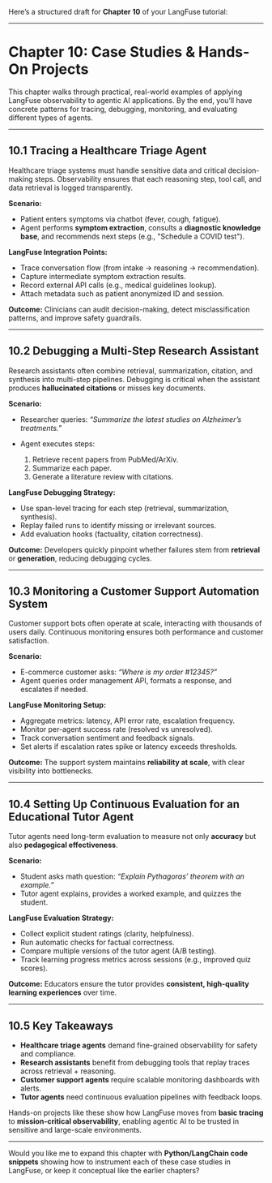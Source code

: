 Here’s a structured draft for **Chapter 10** of your LangFuse tutorial:

---

# Chapter 10: Case Studies & Hands-On Projects

This chapter walks through practical, real-world examples of applying LangFuse observability to agentic AI applications. By the end, you’ll have concrete patterns for tracing, debugging, monitoring, and evaluating different types of agents.

---

## 10.1 Tracing a Healthcare Triage Agent

Healthcare triage systems must handle sensitive data and critical decision-making steps. Observability ensures that each reasoning step, tool call, and data retrieval is logged transparently.

**Scenario:**

* Patient enters symptoms via chatbot (fever, cough, fatigue).
* Agent performs **symptom extraction**, consults a **diagnostic knowledge base**, and recommends next steps (e.g., "Schedule a COVID test").

**LangFuse Integration Points:**

* Trace conversation flow (from intake → reasoning → recommendation).
* Capture intermediate symptom extraction results.
* Record external API calls (e.g., medical guidelines lookup).
* Attach metadata such as patient anonymized ID and session.

**Outcome:**
Clinicians can audit decision-making, detect misclassification patterns, and improve safety guardrails.

---

## 10.2 Debugging a Multi-Step Research Assistant

Research assistants often combine retrieval, summarization, citation, and synthesis into multi-step pipelines. Debugging is critical when the assistant produces **hallucinated citations** or misses key documents.

**Scenario:**

* Researcher queries: *“Summarize the latest studies on Alzheimer’s treatments.”*
* Agent executes steps:

  1. Retrieve recent papers from PubMed/ArXiv.
  2. Summarize each paper.
  3. Generate a literature review with citations.

**LangFuse Debugging Strategy:**

* Use span-level tracing for each step (retrieval, summarization, synthesis).
* Replay failed runs to identify missing or irrelevant sources.
* Add evaluation hooks (factuality, citation correctness).

**Outcome:**
Developers quickly pinpoint whether failures stem from **retrieval** or **generation**, reducing debugging cycles.

---

## 10.3 Monitoring a Customer Support Automation System

Customer support bots often operate at scale, interacting with thousands of users daily. Continuous monitoring ensures both performance and customer satisfaction.

**Scenario:**

* E-commerce customer asks: *“Where is my order #12345?”*
* Agent queries order management API, formats a response, and escalates if needed.

**LangFuse Monitoring Setup:**

* Aggregate metrics: latency, API error rate, escalation frequency.
* Monitor per-agent success rate (resolved vs unresolved).
* Track conversation sentiment and feedback signals.
* Set alerts if escalation rates spike or latency exceeds thresholds.

**Outcome:**
The support system maintains **reliability at scale**, with clear visibility into bottlenecks.

---

## 10.4 Setting Up Continuous Evaluation for an Educational Tutor Agent

Tutor agents need long-term evaluation to measure not only **accuracy** but also **pedagogical effectiveness**.

**Scenario:**

* Student asks math question: *“Explain Pythagoras’ theorem with an example.”*
* Tutor agent explains, provides a worked example, and quizzes the student.

**LangFuse Evaluation Strategy:**

* Collect explicit student ratings (clarity, helpfulness).
* Run automatic checks for factual correctness.
* Compare multiple versions of the tutor agent (A/B testing).
* Track learning progress metrics across sessions (e.g., improved quiz scores).

**Outcome:**
Educators ensure the tutor provides **consistent, high-quality learning experiences** over time.

---

## 10.5 Key Takeaways

* **Healthcare triage agents** demand fine-grained observability for safety and compliance.
* **Research assistants** benefit from debugging tools that replay traces across retrieval + reasoning.
* **Customer support agents** require scalable monitoring dashboards with alerts.
* **Tutor agents** need continuous evaluation pipelines with feedback loops.

Hands-on projects like these show how LangFuse moves from **basic tracing** to **mission-critical observability**, enabling agentic AI to be trusted in sensitive and large-scale environments.

---

Would you like me to expand this chapter with **Python/LangChain code snippets** showing how to instrument each of these case studies in LangFuse, or keep it conceptual like the earlier chapters?

